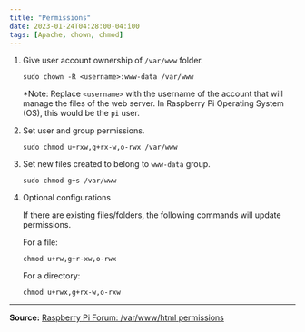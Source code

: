 ```yaml
---
title: "Permissions"
date: 2023-01-24T04:28:00-04:i00
tags: [Apache, chown, chmod]
---
```

1. Give user account ownership of `/var/www` folder.

   ```
   sudo chown -R <username>:www-data /var/www
   ```

   *Note: Replace `<username>` with the username of the account that will manage the files of the web server.  In Raspberry Pi Operating System (OS), this would be the `pi` user.

1. Set user and group permissions.

   ```
   sudo chmod u+rxw,g+rx-w,o-rwx /var/www
   ```

1. Set new files created to belong to `www-data` group.

   ```
   sudo chmod g+s /var/www
   ```

1. Optional configurations

   If there are existing files/folders, the following commands will update permissions.

   For a file:

   ```
   chmod u+rw,g+r-xw,o-rwx
   ```

   For a directory:

   ```
   chmod u+rwx,g+rx-w,o-rxw
   ```

---
**Source:** [Raspberry Pi Forum: /var/www/html permissions](https://forums.raspberrypi.com/viewtopic.php?t=155067)